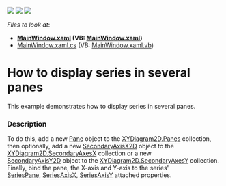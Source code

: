 <!-- default badges list -->
![](https://img.shields.io/endpoint?url=https://codecentral.devexpress.com/api/v1/VersionRange/128569773/21.1.5%2B)
[![](https://img.shields.io/badge/Open_in_DevExpress_Support_Center-FF7200?style=flat-square&logo=DevExpress&logoColor=white)](https://supportcenter.devexpress.com/ticket/details/T317890)
[![](https://img.shields.io/badge/📖_How_to_use_DevExpress_Examples-e9f6fc?style=flat-square)](https://docs.devexpress.com/GeneralInformation/403183)
<!-- default badges end -->
<!-- default file list -->
*Files to look at*:

* **[MainWindow.xaml](./CS/TopCorporations/MainWindow.xaml) (VB: [MainWindow.xaml](./VB/TopCorporations/MainWindow.xaml))**
* [MainWindow.xaml.cs](./CS/TopCorporations/MainWindow.xaml.cs) (VB: [MainWindow.xaml.vb](./VB/TopCorporations/MainWindow.xaml.vb))
<!-- default file list end -->
# How to display series in several panes


This example demonstrates how to display series in several panes.


<h3>Description</h3>

To do this, add&nbsp;a new&nbsp;<a href="https://documentation.devexpress.com/#WPF/clsDevExpressXpfChartsPanetopic">Pane</a>&nbsp;object to the&nbsp;<a href="https://documentation.devexpress.com/#WPF/DevExpressXpfChartsXYDiagram2D_Panestopic">XYDiagram2D.Panes</a>&nbsp;collection, then optionally, add a new <a href="https://documentation.devexpress.com/#WPF/clsDevExpressXpfChartsSecondaryAxisX2Dtopic">SecondaryAxisX2D</a>&nbsp;object to the <a href="https://documentation.devexpress.com/#WPF/DevExpressXpfChartsXYDiagram2D_SecondaryAxesXtopic">XYDiagram2D.SecondaryAxesX</a>&nbsp;collection or a new <a href="https://documentation.devexpress.com/#WPF/clsDevExpressXpfChartsSecondaryAxisY2Dtopic">SecondaryAxisY2D</a>&nbsp;object to the <a href="https://documentation.devexpress.com/#WPF/DevExpressXpfChartsXYDiagram2D_SecondaryAxesYtopic">XYDiagram2D.SecondaryAxesY</a>&nbsp;collection. Finally, bind the pane, the X-axis and Y-axis to the series' <a href="https://documentation.devexpress.com/#WPF/DevExpressXpfChartsXYDiagram2D_SeriesPanetopic">SeriesPane</a>,&nbsp;<a href="https://documentation.devexpress.com/#WPF/DevExpressXpfChartsXYDiagram2D_SeriesAxisXtopic">SeriesAxisX</a>, <a href="https://documentation.devexpress.com/#WPF/DevExpressXpfChartsXYDiagram2D_SeriesAxisYtopic">SeriesAxisY</a>&nbsp;attached properties.

<br/>


